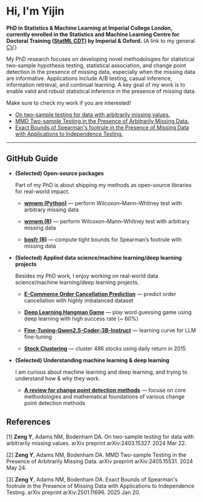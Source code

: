 # Hi, I'm Yijin

**PhD in Statistics & Machine Learning at Imperial College London, currently enrolled in the Statistics and Machine Learning Centre for Doctoral Training ([StatML CDT](<https://statml.io>)) by Imperial \& Oxford.** (A link to my general [CV](https://yijin-zeng.github.io/cv.pdf).)

My PhD research focuses on developing novel methodologies for statistical two-sample hypothesis testing, statistical association, and change point detection in the presence of missing data, especially when the missing data are informative. Applications include A/B testing, casual inference, information retrieval, and continual learning. A key goal of my work is to enable valid and robust statistical inference in the presence of missing data.

Make sure to check my work if you are interested!

- [On two-sample testing for data with arbitrarily missing values.](https://arxiv.org/abs/2403.15327)
- [MMD Two-sample Testing in the Presence of Arbitrarily Missing Data.](https://arxiv.org/abs/2405.15531)
- [Exact Bounds of Spearman's footrule in the Presence of Missing Data with Applications to Independence Testing.](https://arxiv.org/abs/2501.11696)


---

## GitHub Guide

- **(Selected) Open-source packages**
  
  Part of my PhD is about shipping my methods as open-source libraries for real-world impact.
  
  - [**wmwm (Python)**](<https://github.com/Yijin-Zeng/wmwm>) — perform Wilcoxon–Mann–Whitney test with arbitrary missing data
    
  - [**wmwm (R)**](<https://github.com/Yijin-Zeng/Wilcoxon-Mann-Whitney-Test-with-Missing-data>) — perform Wilcoxon–Mann–Whitney test with arbitrary missing data
    
  - [**bosfr (R)**](<https://github.com/Yijin-Zeng/bosfr-R-package>) — compute tight bounds for Spearman’s footrule with missing data

- **(Selected) Applied data science/machine learning/deep learning projects**
  
  Besides my PhD work, I enjoy working on real-world data science/machine learning/deep learning projects.
  
  - [**E-Commerce Order Cancellation Prediction**](<https://github.com/Yijin-Zeng/E-CommerceOrderCancellationPrediction>) — predict order cancellation with highly imbalanced dataset
        
  - [**Deep Learning Hangman Game**](<https://github.com/Yijin-Zeng/HangmanGame>) — play word guessing game using deep learning with high success rate (~ 60%)
                 
  - [**Fine-Tuning-Qwen2.5-Coder-3B-Instruct**](<https://github.com/Yijin-Zeng/Fine-Tuning-Qwen2.5-Coder-3B-Instruct>) — learning curve for LLM fine-tuning
 
  - [**Stock Clustering**](<https://github.com/Yijin-Zeng/StockClustering>) — cluster 486 stocks using daily return in 2015

    
- **(Selected) Understanding machine learning & deep learning**
  
  I am curious about machine learning and deep learning, and trying to understand how & why they work.
  
  - [**A review for change point detection methods**](<https://github.com/Yijin-Zeng/A-review-for-change-point-detection-methods>) — focuse on core methodologies and mathematical foundations of various change point detection methods
  
    
## References
[1] **Zeng Y**, Adams NM, Bodenham DA. On two-sample testing for data with arbitrarily missing values. arXiv preprint arXiv:2403.15327. 2024 Mar 22.

[2] **Zeng Y**, Adams NM, Bodenham DA. MMD Two-sample Testing in the Presence of Arbitrarily Missing Data. arXiv preprint arXiv:2405.15531. 2024 May 24.

[3] **Zeng Y**, Adams NM, Bodenham DA. Exact Bounds of Spearman's footrule in the Presence of Missing Data with Applications to Independence Testing. arXiv preprint arXiv:2501.11696. 2025 Jan 20.
